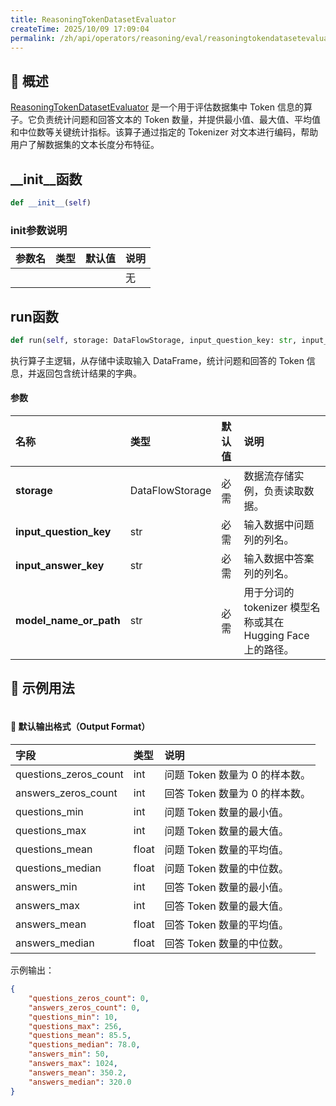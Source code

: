 ```yaml
---
title: ReasoningTokenDatasetEvaluator
createTime: 2025/10/09 17:09:04
permalink: /zh/api/operators/reasoning/eval/reasoningtokendatasetevaluator/
---
```


## 📘 概述

[ReasoningTokenDatasetEvaluator](https://github.com/OpenDCAI/DataFlow/blob/main/dataflow/operators/reasoning/generate/reasoning_answer_generator.py) 是一个用于评估数据集中 Token 信息的算子。它负责统计问题和回答文本的 Token 数量，并提供最小值、最大值、平均值和中位数等关键统计指标。该算子通过指定的 Tokenizer 对文本进行编码，帮助用户了解数据集的文本长度分布特征。

## __init__函数

```python
def __init__(self)
```

### init参数说明

| 参数名 | 类型 | 默认值 | 说明 |
| :----- | :--- | :----- | :--- |
|        |      |        | 无   |

## run函数

```python
def run(self, storage: DataFlowStorage, input_question_key: str, input_answer_key: str, model_name_or_path: str)
```

执行算子主逻辑，从存储中读取输入 DataFrame，统计问题和回答的 Token 信息，并返回包含统计结果的字典。

#### 参数

| 名称                 | 类型              | 默认值 | 说明                                                     |
| :------------------- | :---------------- | :----- | :------------------------------------------------------- |
| **storage**          | DataFlowStorage   | 必需   | 数据流存储实例，负责读取数据。                           |
| **input_question_key** | str               | 必需   | 输入数据中问题列的列名。                                 |
| **input_answer_key**   | str               | 必需   | 输入数据中答案列的列名。                                 |
| **model_name_or_path** | str               | 必需   | 用于分词的 tokenizer 模型名称或其在 Hugging Face 上的路径。 |

## 🧠 示例用法

```python

```

#### 🧾 默认输出格式（Output Format）

| 字段                  | 类型  | 说明                         |
| :-------------------- | :---- | :--------------------------- |
| questions_zeros_count | int   | 问题 Token 数量为 0 的样本数。 |
| answers_zeros_count   | int   | 回答 Token 数量为 0 的样本数。 |
| questions_min         | int   | 问题 Token 数量的最小值。      |
| questions_max         | int   | 问题 Token 数量的最大值。      |
| questions_mean        | float | 问题 Token 数量的平均值。      |
| questions_median      | float | 问题 Token 数量的中位数。      |
| answers_min           | int   | 回答 Token 数量的最小值。      |
| answers_max           | int   | 回答 Token 数量的最大值。      |
| answers_mean          | float | 回答 Token 数量的平均值。      |
| answers_median        | float | 回答 Token 数量的中位数。      |

示例输出：

```json
{
    "questions_zeros_count": 0,
    "answers_zeros_count": 0,
    "questions_min": 10,
    "questions_max": 256,
    "questions_mean": 85.5,
    "questions_median": 78.0,
    "answers_min": 50,
    "answers_max": 1024,
    "answers_mean": 350.2,
    "answers_median": 320.0
}
```
